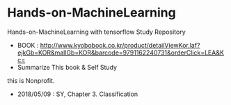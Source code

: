 # Hands-on-MachineLearning
Hands-on-MachineLearning with tensorflow Study Repository

 - BOOK : http://www.kyobobook.co.kr/product/detailViewKor.laf?ejkGb=KOR&mallGb=KOR&barcode=9791162240731&orderClick=LEA&Kc= 
 - Summarize This book & Self Study 

 this is Nonprofit. 

 - 2018/05/09 : SY, Chapter 3. Classification
